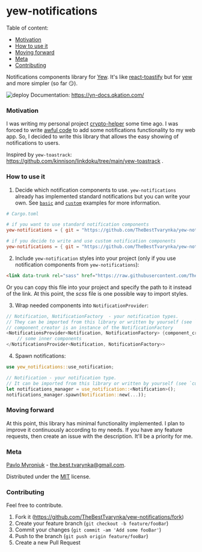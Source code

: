 # yew-notifications

Table of content:

* [Motivation](#motivation)
* [How to use it](#how-to-use-it)
* [Moving forward](#moving-forward)
* [Meta](#meta)
* [Contributing](#contributing)

Notifications components library for [Yew](https://yew.rs/). It's like [react-toastify](https://www.npmjs.com/package/react-toastify) but for [yew](https://yew.rs/) and more simpler (so far :smirk:).

![deploy](https://github.com/TheBestTvarynka/yew-notifications/actions/workflows/github-actions.yml/badge.svg)
Documentation: https://yn-docs.qkation.com/

### Motivation

I was writing my personal project [crypto-helper](https://github.com/TheBestTvarynka/crypto-helper/) some time ago. I was forced to write [awful code](https://github.com/TheBestTvarynka/crypto-helper/blob/8ad5ca3180925120a6f7ceb39253000f7ce3f447/src/notification.rs) to add some notifications functionality to my web app. So, I decided to write this library that allows the easy showing of notifications to users.

Inspired by `yew-toastrack`: https://github.com/kinnison/linkdoku/tree/main/yew-toastrack .

### How to use it

1. Decide which notification components to use. `yew-notifications` already has implemented standard notifications but you can write your own. See [`basic`](https://github.com/TheBestTvarynka/yew-notifications/tree/main/examples/basic) and [`custom`](https://github.com/TheBestTvarynka/yew-notifications/tree/main/examples/custom) examples for more information.
```toml
# Cargo.toml

# if you want to use standard notification components
yew-notifications = { git = "https://github.com/TheBestTvarynka/yew-notifications.git", features = ["standard-notification"] }

# if you decide to write and use custom notification components
yew-notifications = { git = "https://github.com/TheBestTvarynka/yew-notifications.git" }
```
2. Include `yew-notification` styles into your project (only if you use notification components from `yew-notifications`):
```HTML
<link data-trunk rel="sass" href="https://raw.githubusercontent.com/TheBestTvarynka/yew-notifications/main/static/notification.scss" />
```
Or you can copy this file into your project and specify the path to it instead of the link. At this point, the *scss* file is one possible way to import styles.

3. Wrap needed components into `NotificationProvider`:
```Rust
// Notification, NotificationFactory  - your notification types.
// They can be imported from this library or written by yourself (see `custom` example).
// component_creator is an instance of the NotificationFactory
<NotificationsProvider<Notification, NotificationFactory> {component_creator}>
    // some inner components
</NotificationsProvider<Notification, NotificationFactory>>
```
4. Spawn notifications:
```Rust
use yew_notifications::use_notification;

// Notification - your notification type.
// It can be imported from this library or written by yourself (see `custom` example).
let notifications_manager = use_notification::<Notification>();
notifications_manager.spawn(Notification::new(...));
```

### Moving forward

At this point, this library has minimal functionality implemented. I plan to improve it continuously according to my needs. If you have any feature requests, then create an issue with the description. It'll be a priority for me.

### Meta

[Pavlo Myroniuk](https://github.com/TheBestTvarynka) - [the.best.tvarynka@gmail.com](mailto:the.best.tvarynka@gmail.com).

Distributed under the [MIT](https://github.com/TheBestTvarynka/yew-notifications/blob/main/LICENSE) license.

### Contributing

Feel free to contribute.

1. Fork it (<https://github.com/TheBestTvarynka/yew-notifications/fork>)
2. Create your feature branch (`git checkout -b feature/fooBar`)
3. Commit your changes (`git commit -am 'Add some fooBar'`)
4. Push to the branch (`git push origin feature/fooBar`)
5. Create a new Pull Request
